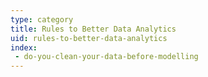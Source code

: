 ```yaml
---
type: category
title: Rules to Better Data Analytics
uid: rules-to-better-data-analytics
index:
 - do-you-clean-your-data-before-modelling
---
```




